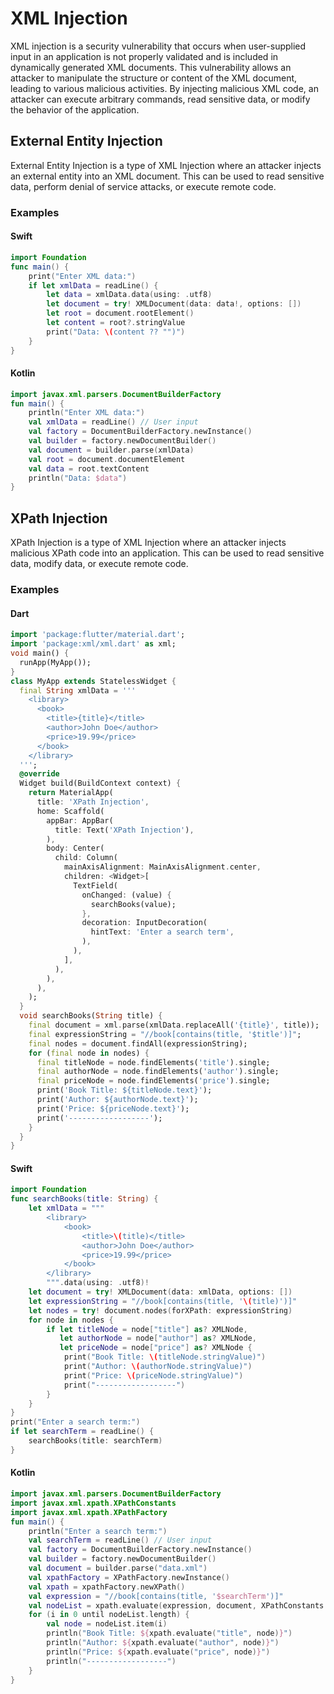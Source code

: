 # XML Injection

XML injection is a security vulnerability that occurs when user-supplied input in an application is not properly validated and is included in dynamically generated XML documents. This vulnerability allows an attacker to manipulate the structure or content of the XML document, leading to various malicious activities. By injecting malicious XML code, an attacker can execute arbitrary commands, read sensitive data, or modify the behavior of the application.

## External Entity Injection

External Entity Injection is a type of XML Injection where an attacker injects an external entity into an XML document. This can be used to read sensitive data, perform denial of service attacks, or execute remote code.

### Examples


#### Swift

```Swift
import Foundation
func main() {
    print("Enter XML data:")
    if let xmlData = readLine() {
        let data = xmlData.data(using: .utf8)
        let document = try! XMLDocument(data: data!, options: [])
        let root = document.rootElement()
        let content = root?.stringValue
        print("Data: \(content ?? "")")
    }
}
```

#### Kotlin

```Kotlin
import javax.xml.parsers.DocumentBuilderFactory
fun main() {
    println("Enter XML data:")
    val xmlData = readLine() // User input
    val factory = DocumentBuilderFactory.newInstance()
    val builder = factory.newDocumentBuilder()
    val document = builder.parse(xmlData)
    val root = document.documentElement
    val data = root.textContent
    println("Data: $data")
}
```

## XPath Injection

XPath Injection is a type of XML Injection where an attacker injects malicious XPath code into an application. This can be used to read sensitive data, modify data, or execute remote code.

### Examples

#### Dart

```Dart
import 'package:flutter/material.dart';
import 'package:xml/xml.dart' as xml;
void main() {
  runApp(MyApp());
}
class MyApp extends StatelessWidget {
  final String xmlData = '''
    <library>
      <book>
        <title>{title}</title>
        <author>John Doe</author>
        <price>19.99</price>
      </book>
    </library>
  ''';
  @override
  Widget build(BuildContext context) {
    return MaterialApp(
      title: 'XPath Injection',
      home: Scaffold(
        appBar: AppBar(
          title: Text('XPath Injection'),
        ),
        body: Center(
          child: Column(
            mainAxisAlignment: MainAxisAlignment.center,
            children: <Widget>[
              TextField(
                onChanged: (value) {
                  searchBooks(value);
                },
                decoration: InputDecoration(
                  hintText: 'Enter a search term',
                ),
              ),
            ],
          ),
        ),
      ),
    );
  }
  void searchBooks(String title) {
    final document = xml.parse(xmlData.replaceAll('{title}', title));
    final expressionString = "//book[contains(title, '$title')]";
    final nodes = document.findAll(expressionString);
    for (final node in nodes) {
      final titleNode = node.findElements('title').single;
      final authorNode = node.findElements('author').single;
      final priceNode = node.findElements('price').single;
      print('Book Title: ${titleNode.text}');
      print('Author: ${authorNode.text}');
      print('Price: ${priceNode.text}');
      print('------------------');
    }
  }
}
```

#### Swift

```Swift
import Foundation
func searchBooks(title: String) {
    let xmlData = """
        <library>
            <book>
                <title>\(title)</title>
                <author>John Doe</author>
                <price>19.99</price>
            </book>
        </library>
        """.data(using: .utf8)!
    let document = try! XMLDocument(data: xmlData, options: [])
    let expressionString = "//book[contains(title, '\(title)')]"
    let nodes = try! document.nodes(forXPath: expressionString)
    for node in nodes {
        if let titleNode = node["title"] as? XMLNode,
           let authorNode = node["author"] as? XMLNode,
           let priceNode = node["price"] as? XMLNode {
            print("Book Title: \(titleNode.stringValue)")
            print("Author: \(authorNode.stringValue)")
            print("Price: \(priceNode.stringValue)")
            print("------------------")
        }
    }
}
print("Enter a search term:")
if let searchTerm = readLine() {
    searchBooks(title: searchTerm)
}
```

#### Kotlin

```Kotlin
import javax.xml.parsers.DocumentBuilderFactory
import javax.xml.xpath.XPathConstants
import javax.xml.xpath.XPathFactory
fun main() {
    println("Enter a search term:")
    val searchTerm = readLine() // User input
    val factory = DocumentBuilderFactory.newInstance()
    val builder = factory.newDocumentBuilder()
    val document = builder.parse("data.xml")
    val xpathFactory = XPathFactory.newInstance()
    val xpath = xpathFactory.newXPath()
    val expression = "//book[contains(title, '$searchTerm')]"
    val nodeList = xpath.evaluate(expression, document, XPathConstants.NODESET)
    for (i in 0 until nodeList.length) {
        val node = nodeList.item(i)
        println("Book Title: ${xpath.evaluate("title", node)}")
        println("Author: ${xpath.evaluate("author", node)}")
        println("Price: ${xpath.evaluate("price", node)}")
        println("------------------")
    }
}
```
